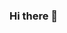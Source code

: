 ### Hi there 👋

<!--
**Akriti598/Akriti598** is a ✨ _special_ ✨ repository because its `README.md` (this file) appears on your GitHub profile.

Here are some ideas to get you started:

- 🔭 I’m currently working on Machine Learning.
- 🌱 I’m currently learning Python, Machine learning and Advance Java. 
- 👯 I’m looking to collaborate on data analysis and data science related stuffs.
- 🤔 I’m looking for help with machine learning algorithms and its implemention on real life scenarios.
- 💬 Ask me about failures, growing, tackling issues and how to invest your precious time in self learning and upgrading yourself in this competitive world.
- 📫 How to reach me: gakriti1998@gmail.com - Just a mail away:)
- ⚡ Fun fact: I used to hate ML till last year ;P and see here I am today curious about it. 
-->
